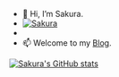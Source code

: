 
- 👋 Hi, I’m Sakura.
- [![Sakura](https://komarev.com/ghpvc/?username=Sakura-LZQ)](https://github.com/Sakura-LZQ)
- 
- 📫 Welcome to my [Blog](https://125809.notion.site/Sakura-s-Blog-Post-b95fa581d2294e5fb53300851f38c8c0 "Sakura's Blog Post").  

[![Sakura's GitHub stats](https://github-readme-stats.vercel.app/api?username=Sakura-LZQ)](https://github.com/Sakura-LZQ)

<!---
Sakura-LZQ/Sakura-LZQ is a ✨ special ✨ repository because its `README.md` (this file) appears on your GitHub profile.
You can click the Preview link to take a look at your changes.
--->
